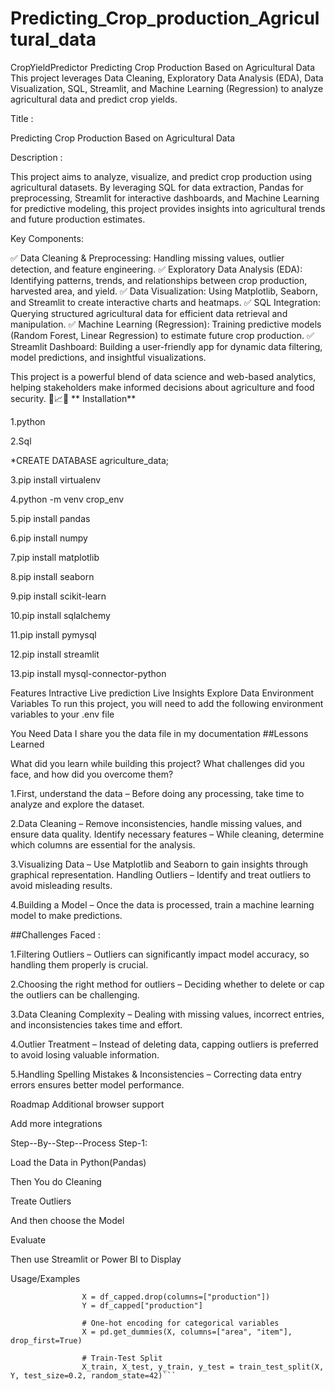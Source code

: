 # Predicting_Crop_production_Agricultural_data

CropYieldPredictor
Predicting Crop Production Based on Agricultural Data This project leverages Data Cleaning, Exploratory Data Analysis (EDA), Data Visualization, SQL, Streamlit, and Machine Learning (Regression) to analyze agricultural data and predict crop yields.

Title :

Predicting Crop Production Based on Agricultural Data

Description :

This project aims to analyze, visualize, and predict crop production using agricultural datasets. By leveraging SQL for data extraction, Pandas for preprocessing, Streamlit for interactive dashboards, and Machine Learning for predictive modeling, this project provides insights into agricultural trends and future production estimates.

Key Components:

✅ Data Cleaning & Preprocessing: Handling missing values, outlier detection, and feature engineering. ✅ Exploratory Data Analysis (EDA): Identifying patterns, trends, and relationships between crop production, harvested area, and yield. ✅ Data Visualization: Using Matplotlib, Seaborn, and Streamlit to create interactive charts and heatmaps. ✅ SQL Integration: Querying structured agricultural data for efficient data retrieval and manipulation. ✅ Machine Learning (Regression): Training predictive models (Random Forest, Linear Regression) to estimate future crop production. ✅ Streamlit Dashboard: Building a user-friendly app for dynamic data filtering, model predictions, and insightful visualizations.

This project is a powerful blend of data science and web-based analytics, helping stakeholders make informed decisions about agriculture and food security. 🌱📈🚀 ** Installation**

1.python

2.Sql

*CREATE DATABASE agriculture_data;

3.pip install virtualenv

4.python -m venv crop_env

5.pip install pandas

6.pip install numpy

7.pip install matplotlib

8.pip install seaborn

9.pip install scikit-learn

10.pip install sqlalchemy

11.pip install pymysql

12.pip install streamlit

13.pip install mysql-connector-python

Features
Intractive
Live prediction
Live Insights
Explore Data
Environment Variables
To run this project, you will need to add the following environment variables to your .env file

You Need Data I share you the data file in my documentation ##Lessons Learned

What did you learn while building this project? What challenges did you face, and how did you overcome them?

1.First, understand the data – Before doing any processing, take time to analyze and explore the dataset.

2.Data Cleaning – Remove inconsistencies, handle missing values, and ensure data quality. Identify necessary features – While cleaning, determine which columns are essential for the analysis.

3.Visualizing Data – Use Matplotlib and Seaborn to gain insights through graphical representation. Handling Outliers – Identify and treat outliers to avoid misleading results.

4.Building a Model – Once the data is processed, train a machine learning model to make predictions.

##Challenges Faced :

1.Filtering Outliers – Outliers can significantly impact model accuracy, so handling them properly is crucial.

2.Choosing the right method for outliers – Deciding whether to delete or cap the outliers can be challenging.

3.Data Cleaning Complexity – Dealing with missing values, incorrect entries, and inconsistencies takes time and effort.

4.Outlier Treatment – Instead of deleting data, capping outliers is preferred to avoid losing valuable information.

5.Handling Spelling Mistakes & Inconsistencies – Correcting data entry errors ensures better model performance.

Roadmap
Additional browser support

Add more integrations

Step--By--Step--Process
Step-1:

Load the Data in Python(Pandas)

Then You do Cleaning

Treate Outliers

And then choose the Model

Evaluate

Then use Streamlit or Power BI to Display

Usage/Examples

```df_capped = final_filtered_data.dropna(subset=['production', 'year', 'area_harvested', 'yield'])
                X = df_capped.drop(columns=["production"])
                Y = df_capped["production"]

                # One-hot encoding for categorical variables
                X = pd.get_dummies(X, columns=["area", "item"], drop_first=True)

                # Train-Test Split
                X_train, X_test, y_train, y_test = train_test_split(X, Y, test_size=0.2, random_state=42)```

